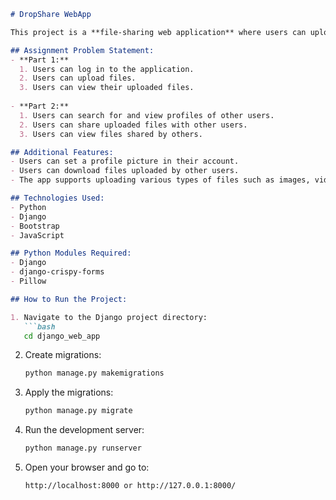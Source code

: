 

```markdown
# DropShare WebApp

This project is a **file-sharing web application** where users can upload, share, and manage their files securely.

## Assignment Problem Statement:
- **Part 1:**
  1. Users can log in to the application.
  2. Users can upload files.
  3. Users can view their uploaded files.
  
- **Part 2:**
  1. Users can search for and view profiles of other users.
  2. Users can share uploaded files with other users.
  3. Users can view files shared by others.

## Additional Features:
- Users can set a profile picture in their account.
- Users can download files uploaded by other users.
- The app supports uploading various types of files such as images, videos, text files, and code files (Python, Java, etc.).

## Technologies Used:
- Python
- Django
- Bootstrap
- JavaScript

## Python Modules Required:
- Django
- django-crispy-forms
- Pillow

## How to Run the Project:

1. Navigate to the Django project directory:
   ```bash
   cd django_web_app
   ```

2. Create migrations:
   ```bash
   python manage.py makemigrations
   ```

3. Apply the migrations:
   ```bash
   python manage.py migrate
   ```

4. Run the development server:
   ```bash
   python manage.py runserver
   ```

5. Open your browser and go to:
   ```
   http://localhost:8000 or http://127.0.0.1:8000/
   ```
```

